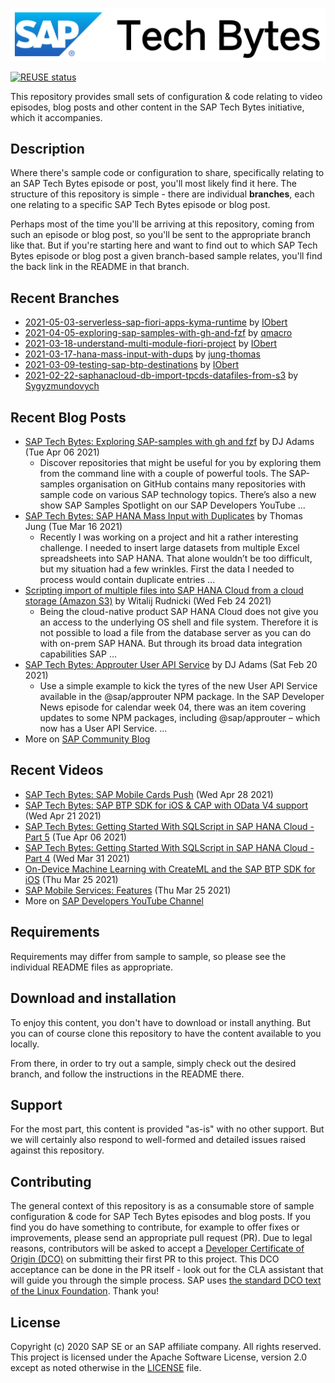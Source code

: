 
![SAP Tech Bytes header image](header-image.png)

[![REUSE status](https://api.reuse.software/badge/github.com/SAP-samples/sap-tech-bytes)](https://api.reuse.software/info/github.com/SAP-samples/sap-tech-bytes)

This repository provides small sets of configuration &amp; code relating to video episodes, blog posts and other content in the SAP Tech Bytes initiative, which it accompanies.

## Description

Where there&#x27;s sample code or configuration to share, specifically relating to an SAP Tech Bytes episode or post, you&#x27;ll most likely find it here. The structure of this repository is simple - there are individual **branches**, each one relating to a specific SAP Tech Bytes episode or blog post.

Perhaps most of the time you&#x27;ll be arriving at this repository, coming from such an episode or blog post, so you&#x27;ll be sent to the appropriate branch like that. But if you&#x27;re starting here and want to find out to which SAP Tech Bytes episode or blog post a given branch-based sample relates, you&#x27;ll find the back link in the README in that branch.
 
## Recent Branches
- [2021-05-03-serverless-sap-fiori-apps-kyma-runtime](https://github.com/SAP-samples/sap-tech-bytes/tree/2021-05-03-serverless-sap-fiori-apps-kyma-runtime) by [IObert](https://github.com/IObert) 
- [2021-04-05-exploring-sap-samples-with-gh-and-fzf](https://github.com/SAP-samples/sap-tech-bytes/tree/2021-04-05-exploring-sap-samples-with-gh-and-fzf) by [qmacro](https://github.com/qmacro) 
- [2021-03-18-understand-multi-module-fiori-project](https://github.com/SAP-samples/sap-tech-bytes/tree/2021-03-18-understand-multi-module-fiori-project) by [IObert](https://github.com/IObert) 
- [2021-03-17-hana-mass-input-with-dups](https://github.com/SAP-samples/sap-tech-bytes/tree/2021-03-17-hana-mass-input-with-dups) by [jung-thomas](https://github.com/jung-thomas) 
- [2021-03-09-testing-sap-btp-destinations](https://github.com/SAP-samples/sap-tech-bytes/tree/2021-03-09-testing-sap-btp-destinations) by [IObert](https://github.com/IObert) 
- [2021-02-22-saphanacloud-db-import-tpcds-datafiles-from-s3](https://github.com/SAP-samples/sap-tech-bytes/tree/2021-02-22-saphanacloud-db-import-tpcds-datafiles-from-s3) by [Sygyzmundovych](https://github.com/Sygyzmundovych) 

## Recent Blog Posts
- [SAP Tech Bytes: Exploring SAP-samples with gh and fzf](https://blogs.sap.com/?p=1311682) by DJ Adams (Tue Apr 06 2021)
  - Discover repositories that might be useful for you by exploring them from the command line with a couple of powerful tools. The SAP-samples organisation on GitHub contains many repositories with sample code on various SAP technology topics. There’s also a new show SAP Samples Spotlight on our SAP Developers YouTube ...
- [SAP Tech Bytes: SAP HANA Mass Input with Duplicates](https://blogs.sap.com/?p=1300544) by Thomas Jung (Tue Mar 16 2021)
  - Recently I was working on a project and hit a rather interesting challenge. I needed to insert large datasets from multiple Excel spreadsheets into SAP HANA. That alone wouldn’t be too difficult, but my situation had a few wrinkles. First the data I needed to process would contain duplicate entries ...
- [Scripting import of multiple files into SAP HANA Cloud from a cloud storage (Amazon S3)](https://blogs.sap.com/?p=1279994) by Witalij Rudnicki (Wed Feb 24 2021)
  - Being the cloud-native product SAP HANA Cloud does not give you an access to the underlying OS shell and file system. Therefore it is not possible to load a file from the database server as you can do with on-prem SAP HANA. But through its broad data integration capabilities SAP ...
- [SAP Tech Bytes: Approuter User API Service](https://blogs.sap.com/?p=1281120) by DJ Adams (Sat Feb 20 2021)
  - Use a simple example to kick the tyres of the new User API Service available in the @sap/approuter NPM package. In the SAP Developer News episode for calendar week 04, there was an item covering updates to some NPM packages, including @sap/approuter – which now has a User API Service. ...
- More on [SAP Community Blog](https://blogs.sap.com/tag/sap-tech-bytes/)
    
## Recent Videos
- [SAP Tech Bytes: SAP Mobile Cards Push](https://www.youtube.com/watch?v=Msd0AFZ9Hd8) (Wed Apr 28 2021)
- [SAP Tech Bytes: SAP BTP SDK for iOS & CAP with OData V4 support](https://www.youtube.com/watch?v=VLHNgeAw8Zg) (Wed Apr 21 2021)
- [SAP Tech Bytes: Getting Started With SQLScript in SAP HANA Cloud - Part 5](https://www.youtube.com/watch?v=wPOpNo3PwGo) (Tue Apr 06 2021)
- [SAP Tech Bytes: Getting Started With SQLScript in SAP HANA Cloud - Part 4](https://www.youtube.com/watch?v=S_fgdnuwan0) (Wed Mar 31 2021)
- [On-Device Machine Learning with CreateML and the SAP BTP SDK for iOS](https://www.youtube.com/watch?v=8Or1siLDIHM) (Thu Mar 25 2021)
- [SAP Mobile Services: Features](https://www.youtube.com/watch?v=U0YtI1HrFYU) (Thu Mar 25 2021)
- More on [SAP Developers YouTube Channel](https://www.youtube.com/playlist?list=PL6RpkC85SLQC3HBShmlMaPu_nL--4f20z)

## Requirements

Requirements may differ from sample to sample, so please see the individual README files as appropriate.

## Download and installation

To enjoy this content, you don&#x27;t have to download or install anything. But you can of course clone this repository to have the content available to you locally.

From there, in order to try out a sample, simply check out the desired branch, and follow the instructions in the README there.

## Support

For the most part, this content is provided &quot;as-is&quot; with no other support. But we will certainly also respond to well-formed and detailed issues raised against this repository.

## Contributing

The general context of this repository is as a consumable store of sample configuration &amp; code for SAP Tech Bytes episodes and blog posts. If you find you do have something to contribute, for example to offer fixes or improvements, please send an appropriate pull request (PR). Due to legal reasons, contributors will be asked to accept a [Developer Certificate of Origin (DCO)](https://en.wikipedia.org/wiki/Developer_Certificate_of_Origin) on submitting their first PR to this project. This DCO acceptance can be done in the PR itself - look out for the CLA assistant that will guide you through the simple process. SAP uses [the standard DCO text of the Linux Foundation](https://developercertificate.org/). Thank you!

## License

Copyright (c) 2020 SAP SE or an SAP affiliate company. All rights reserved. This project is licensed under the Apache Software License, version 2.0 except as noted otherwise in the [LICENSE](LICENSE) file.
